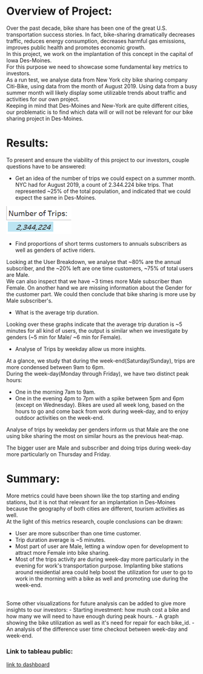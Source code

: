 # Overview of Project:

Over the past decade, bike share has been one of the great U.S. transportation success stories. In fact, bike-sharing dramatically decreases traffic, reduces energy consumption, decreases harmful gas emissions, improves public health and promotes economic growth.<br>
In this project, we work on the implantation of this concept in the capital of Iowa Des-Moines.<br>
For this purpose we need to showcase some fundamental key metrics to investors.<br>
As a run test, we analyse data from New York city bike sharing company Citi-Bike, using data from the month of August 2019. Using data from a busy summer month will likely display some utilizable trends about traffic and activities for our own project.<br>
Keeping in mind that Des-Moines and New-York are quite different cities, our problematic is to find which data will or will not be relevant for our bike sharing project in Des-Moines.

# Results:

To present and ensure the viability of this project to our investors, couple questions have to be answered:
<br>
- Get an idea of the number of trips we could expect on a summer month. NYC had for August 2019, a count of 2.344.224 bike trips. That represented ~25% of the total population, and indicated that we could expect the same in Des-Moines. 

![](Resources/Numbers_of_trips.PNG)

- Find proportions of short terms customers to annuals subscribers as well as genders of active riders.



Looking at the User Breakdown, we analyse that ~80% are the annual subscriber, and the ~20% left are one time customers, ~75% of total users are Male.<br>
We can also inspect that we have ~3 times more Male subscriber than Female. On another hand we are missing information about the Gender for the customer part.
We could then conclude that bike sharing is more use by Male subscriber's.<br>

- What is the average trip duration.

Looking over these graphs indicate that the average trip duration is ~5 minutes for all kind of users, the output is similar when we investigate by genders (~5 min for Male/ ~6 min for Female).
<br>
- Analyse of Trips by weekday allow us more insights.

At a glance, we study that during the week-end(Saturday/Sunday), trips are more condensed between 9am to 6pm.<br>
During the week-day(Monday through Friday), we have two distinct peak hours:
  - One in the morning 7am to 9am.
  - One in the evening 4pm to 7pm with a spike between 5pm and 6pm (except on Wednesday).
Bikes are used all week long, based on the hours to go and come back from work during week-day, and to enjoy outdoor activities on the week-end.

Analyse of trips by weekday per genders inform us that Male are the one using bike sharing the most on similar hours as the previous heat-map.    

The bigger user are Male and subscriber and doing trips during week-day more particularly on Thursday and Friday.



# Summary:

More metrics could have been shown like the top starting and ending stations, but it is not that relevant for an implantation in Des-Moines because the geography of both cities are different, tourism activities as well.
<br>
At the light of this metrics research, couple conclusions can be drawn:

- User are more subscriber than one time customer.
- Trip duration average is ~5 minutes.  
- Most part of user are Male, letting a window open for development to attract more Female into bike sharing.
- Most of the trips activity are during week-day more particularly in the evening for work's transportation purpose. Implanting bike stations around residential area could help boost the utilization for user to go to work in the morning with a bike as well and promoting use during the week-end.
<br>
Some other visualizations for future analysis can be added to give more insights to our investors:
- Starting investment: how mush cost a bike and how many we will need to have enough during peak hours.
- A graph showing the bike utilization as well as it's need for repair for each bike_id.
- An analysis of the difference user time checkout between week-day and week-end.

### Link to tableau public:
[link to dashboard](https://public.tableau.com/profile/sylvain.sf#!/vizhome/Citi_Bike_Challenge_16149951350100/Des-Moinesbike-sharingProject_?publish=yes)
  